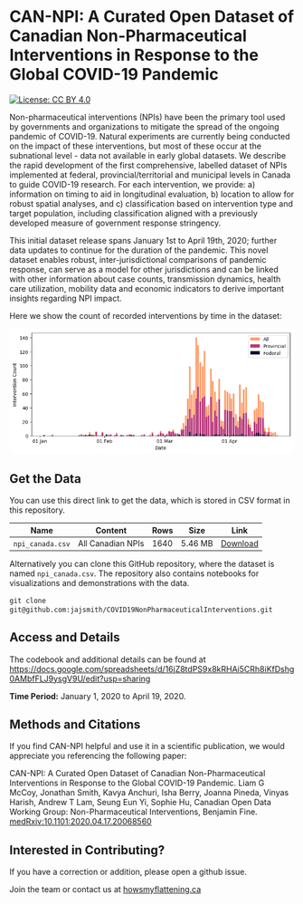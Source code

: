 # CAN-NPI: A Curated Open Dataset of Canadian Non-Pharmaceutical Interventions in Response to the Global COVID-19 Pandemic



[![License: CC BY 4.0](https://img.shields.io/badge/License-CC%20BY%204.0-lightgrey.svg)](https://creativecommons.org/licenses/by/4.0/)

Non-pharmaceutical interventions (NPIs) have been the primary tool used by governments and organizations to mitigate the spread of the ongoing pandemic of COVID-19. Natural experiments are currently being conducted on the impact of these interventions, but most of these occur at the subnational level - data not available in early global datasets. We describe the rapid development of the first comprehensive, labelled dataset of NPIs implemented at federal, provincial/territorial and municipal  levels in Canada to guide COVID-19 research. For each intervention, we provide: a) information on timing to aid in longitudinal evaluation, b) location to allow for robust spatial analyses, and c) classification based on intervention type and target population, including classification aligned with a previously developed measure of government response stringency. 

This initial dataset release spans January 1st to April 19th, 2020; further data updates to continue for the duration of the pandemic. This novel dataset enables robust, inter-jurisdictional comparisons of pandemic response, can serve as a model for other jurisdictions and can be linked with other information about case counts, transmission dynamics, health care utilization, mobility data and economic indicators to derive important insights regarding NPI impact. 

Here we show the count of recorded interventions by time in the dataset:

![Dataset Intervention Count](doc/img/intervention-count.png)

## Get the Data

You can use this direct link to get the data, which is stored in CSV format in this repository.

| Name  | Content | Rows | Size |  Link |
| --- | --- | --- | --- | --- |
| `npi_canada.csv` | All Canadian NPIs | 1640 | 5.46 MB | [Download](https://raw.githubusercontent.com/jajsmith/COVID19NonPharmaceuticalInterventions/master/npi_canada.csv) |

Alternatively you can clone this GitHub repository, where the dataset is named `npi_canada.csv`. The repository also contains notebooks for visualizations and demonstrations with the data.

```
git clone git@github.com:jajsmith/COVID19NonPharmaceuticalInterventions.git
```


## Access and Details

The codebook and additional details can be found at https://docs.google.com/spreadsheets/d/16jZ8tdPS9x8kRHAi5CRh8iKfDshg0AMbfFLJ9ysgV9U/edit?usp=sharing

**Time Period:** January 1, 2020 to April 19, 2020.


## Methods and Citations

If you find CAN-NPI helpful and use it in a scientific publication, we would appreciate you referencing the following paper:

CAN-NPI: A Curated Open Dataset of Canadian Non-Pharmaceutical Interventions in Response to the Global COVID-19 Pandemic. Liam G McCoy, Jonathan Smith, Kavya Anchuri, Isha Berry, Joanna Pineda, Vinyas Harish, Andrew T Lam, Seung Eun Yi, Sophie Hu, Canadian Open Data Working Group: Non-Pharmaceutical Interventions, Benjamin Fine. [medRxiv:10.1101:2020.04.17.20068560](https://www.medrxiv.org/content/10.1101/2020.04.17.20068460v1)


## Interested in Contributing?

If you have a correction or addition, please open a github issue.

Join the team or contact us at [howsmyflattening.ca](https://howsmyflattening.ca/#/home)


